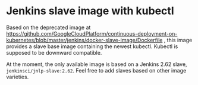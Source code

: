 # Jenkins slave image with kubectl

Based on the deprecated image at https://github.com/GoogleCloudPlatform/continuous-deployment-on-kubernetes/blob/master/jenkins/docker-slave-image/Dockerfile , this image provides a slave base image containing the newest kubectl. Kubectl is supposed to be downward compatible.

At the moment, the only available image is based on a Jenkins 2.62 slave, `jenkinsci/jnlp-slave:2.62`. Feel free to add slaves based on other image varieties.
